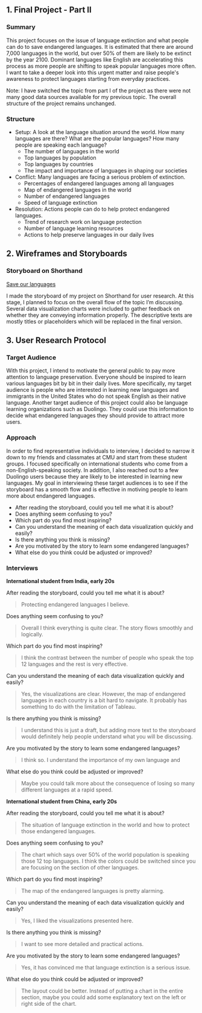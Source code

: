 ## 1. Final Project - Part II
### Summary
This project focuses on the issue of language extinction and what people can do to save endangered languages. It is estimated that there are around 7,000 languages in the world, but over 50% of them are likely to be extinct by the year 2100. Dominant languages like English are accelerating this process as more people are shifting to speak popular languages more often. I want to take a deeper look into this urgent matter and raise people's awareness to protect languages starting from everyday practices.

Note: I have switched the topic from part I of the project as there were not many good data sources available for my previous topic. The overall structure of the project remains unchanged.


### Structure
- Setup: A look at the language situation around the world. How many languages are there? What are the popular languages? How many people are speaking each language?
  - The number of languages in the world
  - Top languages by population
  - Top languages by countries
  - The impact and importance of languages in shaping our societies
- Conflict: Many languages are facing a serious problem of extinction.
  - Percentages of endangered languages among all languages
  - Map of endangered languages in the world
  - Number of endangered languages
  - Speed of language extinction
- Resolution: Actions people can do to help protect endangered languages.
  - Trend of research work on language protection
  - Number of language learning resources
  - Actions to help preserve languages in our daily lives

## 2. Wireframes and Storyboards

### Storyboard on Shorthand

[Save our languages](https://carnegiemellon.shorthandstories.com/save-our-languages/index.html)

I made the storyboard of my project on Shorthand for user research. At this stage, I planned to focus on the overall flow of the topic I’m discussing. Several data visualization charts were included to gather feedback on whether they are conveying information properly. The descriptive texts are mostly titles or placeholders which will be replaced in the final version.


## 3. User Research Protocol

### Target Audience

With this project, I intend to motivate the general public to pay more attention to language preservation. Everyone should be inspired to learn various languages bit by bit in their daily lives. More specifically, my target audience is people who are interested in learning new languages and immigrants in the United States who do not speak English as their native language. Another target audience of this project could also be language learning organizations such as Duolingo. They could use this information to decide what endangered languages they should provide to attract more users.

### Approach

In order to find representative individuals to interview, I decided to narrow it down to my friends and classmates at CMU and start from these student groups. I focused specifically on international students who come from a non-English-speaking society. In addition, I also reached out to a few Duolingo users because they are likely to be interested in learning new languages. My goal in interviewing these target audiences is to see if the storyboard has a smooth flow and is effective in motiving people to learn more about endangered languages.
- After reading the storyboard, could you tell me what it is about?
- Does anything seem confusing to you?
- Which part do you find most inspiring?
- Can you understand the meaning of each data visualization quickly and easily?
- Is there anything you think is missing?
- Are you motivated by the story to learn some endangered languages?
- What else do you think could be adjusted or improved?

### Interviews

**International student from India, early 20s**

After reading the storyboard, could you tell me what it is about?

> Protecting endangered languages I believe.

Does anything seem confusing to you?

> Overall I think everything is quite clear. The story flows smoothly and logically.

Which part do you find most inspiring?

> I think the contrast between the number of people who speak the top 12 languages and the rest is very effective.

Can you understand the meaning of each data visualization quickly and easily?

> Yes, the visualizations are clear. However, the map of endangered languages in each country is a bit hard to navigate. It probably has something to do with the limitation of Tableau.

Is there anything you think is missing?

> I understand this is just a draft, but adding more text to the storyboard would definitely help people understand what you will be discussing.

Are you motivated by the story to learn some endangered languages?

> I think so. I understand the importance of my own language and 

What else do you think could be adjusted or improved?

> Maybe you could talk more about the consequence of losing so many different languages at a rapid speed.




**International student from China, early 20s**

After reading the storyboard, could you tell me what it is about?

> The situation of language extinction in the world and how to protect those endangered languages.

Does anything seem confusing to you?

> The chart which says over 50% of the world population is speaking those 12 top languages. I think the colors could be switched since you are focusing on the section of other languages.

Which part do you find most inspiring?

> The map of the endangered languages is pretty alarming.

Can you understand the meaning of each data visualization quickly and easily?

> Yes, I liked the visualizations presented here.

Is there anything you think is missing?

> I want to see more detailed and practical actions. 

Are you motivated by the story to learn some endangered languages?

> Yes, it has convinced me that language extinction is a serious issue.

What else do you think could be adjusted or improved?

> The layout could be better. Instead of putting a chart in the entire section, maybe you could add some explanatory text on the left or right side of the chart.
